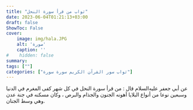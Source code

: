 ```yaml
---
title: "ثواب من قرأ سورة النحل"
date: 2023-06-04T01:21:13+03:00
draft: false
ShowToc: False
cover:
    image: img/hala.JPG
    alt: 'صورة'
    caption: ''
#    hidden: false
summary: 
tags: [""]
categories: ["ثواب سور القرآن الكريم سورة سورة"]
---
```

عن
أبي جعفر عليه‌السلام قال : من قرأ سورة النحل في كل شهر كفى المغرم في
الدنيا وسبعين نوعا من أنواع البلايا أهونه الجنون والجذام والبرص ،
وكان مسكنه في جنة عدن وهي وسط الجنان.

